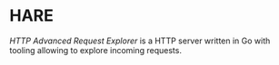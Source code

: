 # HARE

_HTTP Advanced Request Explorer_ is a HTTP server written in Go with tooling allowing to explore incoming requests.
